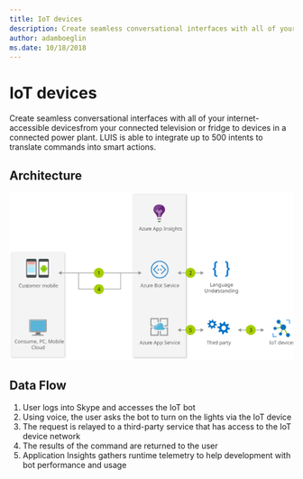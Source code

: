 ```yaml
---
title: IoT devices 
description: Create seamless conversational interfaces with all of your internet-accessible devicesfrom your connected television or fridge to devices in a connected power plant. LUIS is able to integrate up to 500 intents to translate commands into smart actions.
author: adamboeglin
ms.date: 10/18/2018
---
```

# IoT devices 
Create seamless conversational interfaces with all of your internet-accessible devicesfrom your connected television or fridge to devices in a connected power plant. LUIS is able to integrate up to 500 intents to translate commands into smart actions.

## Architecture
<img src="media/iot-devices.svg" alt='architecture diagram' />

## Data Flow
1. User logs into Skype and accesses the IoT bot
1. Using voice, the user asks the bot to turn on the lights via the IoT device
1. The request is relayed to a third-party service that has access to the IoT device network
1. The results of the command are returned to the user
1. Application Insights gathers runtime telemetry to help development with bot performance and usage